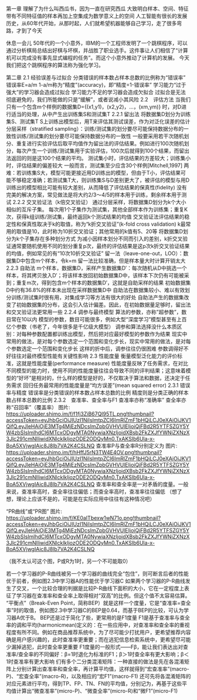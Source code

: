 第一章
理解了为什么叫西瓜书，因为一直在研究西瓜
大致明白样本、空间、特征
带有不同特征值的样本再加上空集成为数学意义上的空间
人工智能有很长的发展历史，从60年代开始，从那时起，人们就希望机器能够自己学习，走了很多弯路，才到了今天

休息一会儿
50年代的一个小意外，IBM的一个工程师发明了一个跳棋程序，可以通过分析棋局总结出好棋与坏棋，并战胜了职业选手。这件事让人们相信了“计算机可以完成没有事先显式编程的任务”。而这个小意外推动了计算机的发展。
今天我们把这个跳棋程序的算法称为强化学习。

第二章
2.1 经验误差与过拟合
分类错误的样本数占样本总数的比例称为“错误率”
错误率E=a/m
1-a/m称为“精度”(accuracy)，即“精度=1-错误率”
学习能力“过于强大”的学习器会造成过拟合
学习能力不足的学习器会造成欠拟合
过拟合是无法彻底避免的，我们所能做的只是“缓解”，或者说减小其风险
2.2　评估方法
当我们只有一个包含m个样例的数据集D={(x1,y1)，(x2,y2)，...，(xm,ym)} 时，对D进行适当的处理，从中产生出训练集S和测试集T
2.2.1 留出法
将数据集D划分为训练集S、测试集T
S上训练出模型后，用T来评估其测试误差，作为对泛化误差的估计
分层采样（stratified sampling）：训练/测试集的划分要尽可能保持数据分布的一致性训练/测试集的划分要尽可能保持数据分布的一致性
一般要采用若干次随机划分、重复进行实验评估后取平均值作为留出法的评估结果。例如进行100次随机划分，每次产生一个训练/测试集用于实验评估，100次后就得到100个结果，而留出法返回的则是这100个结果的平均。
测试集小时，评估结果的方差较大；训练集小时，评估结果的偏差较大
一般而言，测试集至少应含30个样例[Mitchell,1997]
两难：若训练集S大，模型可能更接近用D训练出的模型，但由于T小，评估结果可能不够稳定准确；若测试集T大，则训练集S与D差别更大了，被评估的模型与用D训练出的模型相比可能有较大差别，从而降低了评估结果的保真性(fidelity)
没有完美的解决方案，常见做法是将大约2/3～4/5的样本用于训练，剩余样本用于测试
2.2.2 交叉验证法（k倍交叉验证）
通过分层采样，将数据集D划分为k个大小相似的互斥子集。
每次用1个子集作为测试集，其他全部样本作为训练集；重复K次，获得k组训练/测试集，最终返回k个测试结果的均值
交叉验证法评估结果的稳定性和保真性取决于k的取值，称为“k折交叉验证”(k-fold cross validation)
k最常用的取值是10，此时称为10折交叉验证；其他常用的k值有5、20等
将数据集D划分为k个子集存在多种划分方式
为减小因样本划分不同而引入的差别，k折交叉验证通常要随机使用不同的划分重复p次，最终的评估结果是这p次k折交叉验证结果的均值，例如常见的有“10次10折交叉验证”
留一法（leave-one-out，LOO）：数据集D中包含m个样本，令k=m
留一法比较准确，但是样本量大时计算开销太大
2.2.3 自助法
m个样本，数据集D，采样产生数据集D′：每次随机从D中挑选一个样本，将其拷贝放入D′；将该样本放回初始数据集D中，该样本下次仍有可能被采到；重复m次，得到包含m个样本的数据集D′，这就是自助采样的结果
初始数据集D中约有36.8%的样本未出现在采样数据集D中
自助法在数据集较小、难以有效划分训练/测试集时很有用，对集成学习等方法有很大的好处
自助法产生的数据集改变了初始数据集的分布，这会引入估计偏差。因此，在初始数据量足够时，留出法和交叉验证法更常用一些
2.2.4 调参与最终模型
算法的参数，亦称”超参数”，数目常在10以内
模型的参数，数目可能很多，例如大型“深度学习”模型甚至有上百亿个参数（书老了，今年很多是千亿级大模型）
调参和算法选择没什么本质区别：对每种参数配置都训练出模型，然后把对应最好模型的参数作为结果
现实中常用的做法，是对每个参数选定一个范围和变化步长，现实中常用的做法，是对每个参数选定一个范围和变化步长
这样的折中后，调参往往仍很困难
参数调得好不好往往对最终模型性能有关键性影响
2.3 性能度量
衡量模型泛化能力的评价标准，这就是性能度量(performance measure)
性能度量反映了任务需求，在对比不同模型的能力时，使用不同的性能度量往往会导致不同的评判结果；这意味着模型的“好坏”是相对的，什么样的模型是好的，不仅取决于算法和数据，还决定于任务需求
回归任务最常用的性能度量是“均方误差”(mean squared error)
2.3.1 错误率与精度
错误率是分类错误的样本数占样本总数的比例
精度则是分类正确的样本数占样本总数的比例
2.3.2　查准率、查全率与F1
查准率亦称“准确率”
查全率亦称“召回率”（覆盖率）
图片: https://uploader.shimo.im/f/f1fj3ZiB67QI95TL.png!thumbnail?accessToken=eyJhbGciOiJIUzI1NiIsImtpZCI6ImRlZmF1bHQiLCJ0eXAiOiJKV1QifQ.eyJleHAiOjE3MTg4MjEzNDcsImZpbGVHVUlEIjoiQjFBd2R5YTFSZGY5YW4zbSIsImlhdCI6MTcxODgyMTA0NywiaXNzIjoidXBsb2FkZXJfYWNjZXNzX3Jlc291cmNlIiwidXNlcklkIjozODE2ODQyMn0.TxAKSIb6Ula-x-BoA5XVjwgIAic8J8lb7VA2K4CSLNQ
查准率P与查全率R分别定义为
图片: https://uploader.shimo.im/f/hHffJ5rN3TW4E4OV.png!thumbnail?accessToken=eyJhbGciOiJIUzI1NiIsImtpZCI6ImRlZmF1bHQiLCJ0eXAiOiJKV1QifQ.eyJleHAiOjE3MTg4MjEzNDcsImZpbGVHVUlEIjoiQjFBd2R5YTFSZGY5YW4zbSIsImlhdCI6MTcxODgyMTA0NywiaXNzIjoidXBsb2FkZXJfYWNjZXNzX3Jlc291cmNlIiwidXNlcklkIjozODE2ODQyMn0.TxAKSIb6Ula-x-BoA5XVjwgIAic8J8lb7VA2K4CSLNQ
查准率和查全率是一对矛盾的度量。一般来说，查准率高时，查全率往往偏低；而查全率高时，查准率往往偏低  （想了想，理论上应该不是的，可能是在实际应用中往往有这种情况吧）

“PR曲线”或“PR图”
图片: https://uploader.shimo.im/f/KE0aITbexw1wN71o.png!thumbnail?accessToken=eyJhbGciOiJIUzI1NiIsImtpZCI6ImRlZmF1bHQiLCJ0eXAiOiJKV1QifQ.eyJleHAiOjE3MTg4MjEzNDcsImZpbGVHVUlEIjoiQjFBd2R5YTFSZGY5YW4zbSIsImlhdCI6MTcxODgyMTA0NywiaXNzIjoidXBsb2FkZXJfYWNjZXNzX3Jlc291cmNlIiwidXNlcklkIjozODE2ODQyMn0.TxAKSIb6Ula-x-BoA5XVjwgIAic8J8lb7VA2K4CSLNQ

（我不太认可这个图，P或R为1时，另一个不可能取0）

若一个学习器的P-R曲线被另一个学习器的曲线完全“包住”，则可断言后者的性能优于前者，例如图2.3中学习器A的性能优于学习器C
如果两个学习器的P-R曲线发生了交叉，一个比较合理的判据是比较P-R曲线下面积的大小，它在一定程度上表征了学习器在查准率和查全率上取得相对“双高”的比例。但这个值不太容易估算。
“平衡点”（Break-Even Point，简称BEP）就是这样一个度量，它是“查准率=查全率”时的取值，例如图2.3中学习器C的BEP是0.64，而基于BEP的比较，可认为学习器A优于B。
BEP还是过于简化了些，更常用的是F1度量
F1是基于查准率与查全率的调和平均(harmonicmean)定义的：在一些应用中，对查准率和查全率的重视程度有所不同。例如在商品推荐系统中，为了尽可能少打扰用户，更希望推荐内容确是用户感兴趣的，此时查准率更重要；而在逃犯信息检索系统中，更希望尽可能少漏掉逃犯，此时查全率更重要
F1度量的一般形式――Fβ，能让我们表达出对查准率/查全率的不同偏好：β=1时退化为标准的F1；β＞1时查全率有更大影响；β＜1时查准率有更大影响
们有多个二分类混淆矩阵：一种直接的做法是先在各混淆矩阵上分别计算出查准率和查全率，再计算平均值，这样就得到“宏查准率”(macro-P)、“宏查全率”(macro-R)，以及相应的“宏F1”(macro-F1)
还可先将各混淆矩阵的对应元素进行平均，得到TP、FP、TN、FN的平均值，分别记为，再基于这些平均值计算出“微查准率”(micro-P)、“微查全率”(micro-R)和“微F1”(micro-F1)
